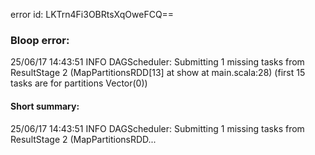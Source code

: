 error id: LKTrn4Fi3OBRtsXqOweFCQ==
### Bloop error:

25/06/17 14:43:51 INFO DAGScheduler: Submitting 1 missing tasks from ResultStage 2 (MapPartitionsRDD[13] at show at main.scala:28) (first 15 tasks are for partitions Vector(0))
#### Short summary: 

25/06/17 14:43:51 INFO DAGScheduler: Submitting 1 missing tasks from ResultStage 2 (MapPartitionsRDD...